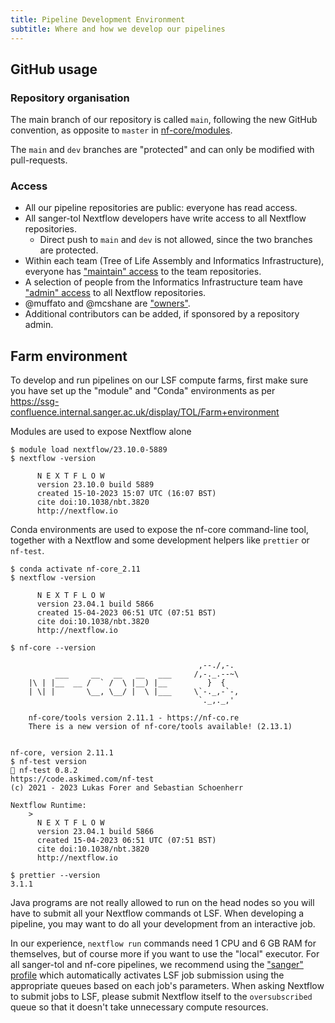 ```yaml
---
title: Pipeline Development Environment
subtitle: Where and how we develop our pipelines
---
```


## GitHub usage

### Repository organisation

The main branch of our repository is called `main`, following the new GitHub convention, as opposite to `master` in [nf-core/modules](https://github.com/nf-core/modules).

The `main` and `dev` branches are "protected" and can only be modified with pull-requests.

### Access

- All our pipeline repositories are public: everyone has read access.
- All sanger-tol Nextflow developers have write access to all Nextflow repositories.
  - Direct push to `main` and `dev` is not allowed, since the two branches are protected.
- Within each team (Tree of Life Assembly and Informatics Infrastructure), everyone has ["maintain" access](https://docs.github.com/en/organizations/managing-user-access-to-your-organizations-repositories/managing-repository-roles/repository-roles-for-an-organization#permissions-for-each-role) to the team repositories.
- A selection of people from the Informatics Infrastructure team have ["admin" access](https://docs.github.com/en/organizations/managing-user-access-to-your-organizations-repositories/managing-repository-roles/repository-roles-for-an-organization#permissions-for-each-role) to all Nextflow repositories.
- @muffato and @mcshane are ["owners"](https://docs.github.com/en/organizations/managing-peoples-access-to-your-organization-with-roles/roles-in-an-organization#permissions-for-organization-roles).
- Additional contributors can be added, if sponsored by a repository admin.

## Farm environment

To develop and run pipelines on our LSF compute farms, first make sure you have set up the "module" and "Conda" environments as per https://ssg-confluence.internal.sanger.ac.uk/display/TOL/Farm+environment

Modules are used to expose Nextflow alone

```
$ module load nextflow/23.10.0-5889
$ nextflow -version

      N E X T F L O W
      version 23.10.0 build 5889
      created 15-10-2023 15:07 UTC (16:07 BST)
      cite doi:10.1038/nbt.3820
      http://nextflow.io
```

Conda environments are used to expose the nf-core command-line tool, together with a Nextflow and some development helpers like `prettier` or `nf-test`.

```
$ conda activate nf-core_2.11
$ nextflow -version

      N E X T F L O W
      version 23.04.1 build 5866
      created 15-04-2023 06:51 UTC (07:51 BST)
      cite doi:10.1038/nbt.3820
      http://nextflow.io

$ nf-core --version

                                          ,--./,-.
          ___     __   __   __   ___     /,-._.--~\
    |\ | |__  __ /  ` /  \ |__) |__         }  {
    | \| |       \__, \__/ |  \ |___     \`-._,-`-,
                                          `._,._,'

    nf-core/tools version 2.11.1 - https://nf-co.re
    There is a new version of nf-core/tools available! (2.13.1)


nf-core, version 2.11.1
$ nf-test version
🚀 nf-test 0.8.2
https://code.askimed.com/nf-test
(c) 2021 - 2023 Lukas Forer and Sebastian Schoenherr

Nextflow Runtime:
    >
      N E X T F L O W
      version 23.04.1 build 5866
      created 15-04-2023 06:51 UTC (07:51 BST)
      cite doi:10.1038/nbt.3820
      http://nextflow.io

$ prettier --version
3.1.1
```

Java programs are not really allowed to run on the head nodes so you will have to submit all your Nextflow commands ot LSF.
When developing a pipeline, you may want to do all your development from an interactive job.

In our experience, `nextflow run` commands need 1 CPU and 6 GB RAM for themselves, but of course more if you want to use the "local" executor.
For all sanger-tol and nf-core pipelines, we recommend using the ["sanger" profile](https://github.com/nf-core/configs/blob/master/conf/sanger.config)
which automatically activates LSF job submission using the appropriate queues based on each job's parameters.
When asking Nextflow to submit jobs to LSF, please submit Nextflow itself to the `oversubscribed` queue so that it doesn't take unnecessary compute resources.
